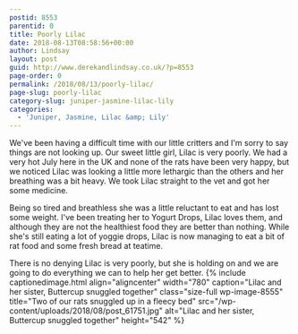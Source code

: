 ```yaml
---
postid: 8553
parentid: 0
title: Poorly Lilac
date: 2018-08-13T08:58:56+00:00
author: Lindsay
layout: post
guid: http://www.derekandlindsay.co.uk/?p=8553
page-order: 0
permalink: /2018/08/13/poorly-lilac/
page-slug: poorly-lilac
category-slug: juniper-jasmine-lilac-lily
categories:
  - 'Juniper, Jasmine, Lilac &amp; Lily'
---
```

We've been having a difficult time with our little critters and I'm sorry to say things are not looking up. Our sweet little girl, Lilac is very poorly. We had a very hot July here in the UK and none of the rats have been very happy, but we noticed Lilac was looking a little more lethargic than the others and her breathing was a bit heavy. We took Lilac straight to the vet and got her some medicine.

Being so tired and breathless she was a little reluctant to eat and has lost some weight. I've been treating her to Yogurt Drops, Lilac loves them, and although they are not the healthiest food they are better than nothing. While she's still eating a lot of yoggie drops, Lilac is now managing to eat a bit of rat food and some fresh bread at teatime.

There is no denying Lilac is very poorly, but she is holding on and we are going to do everything we can to help her get better. {% include captionedimage.html align="aligncenter" width="780" caption="Lilac and her sister, Buttercup snuggled together" class="size-full wp-image-8555" title="Two of our rats snuggled up in a fleecy bed" src="/wp-content/uploads/2018/08/post_61751.jpg" alt="Lilac and her sister, Buttercup snuggled together" height="542" %}